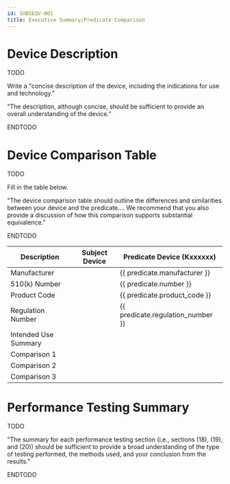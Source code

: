 ```yaml
---
id: SUBSEQV-001
title: Executive Summary/Predicate Comparison
---
```


# Device Description

TODO

Write a "concise description of the device, including the indications for use
and technology."

"The description, although concise, should be sufficient to provide an overall
understanding of the device."

ENDTODO

# Device Comparison Table

TODO

Fill in the table below.

"The device comparison table should outline the differences and similarities
between your device and the predicate.... We recommend that you also provide a
discussion of how this comparison supports substantial equivalence."

ENDTODO

| Description | Subject Device | Predicate Device (Kxxxxxx) |
| ----- | ----- | ---- |
| Manufacturer |  | {{ predicate.manufacturer }} |
| 510(k) Number |  | {{ predicate.number }} |
| Product Code |  | {{ predicate.product_code }} |
| Regulation Number |  | {{ predicate.regulation_number }} |
| Intended Use Summary |  |  |
| Comparison 1 |  |  |
| Comparison 2 |  |  |
| Comparison 3 |  |  |

# Performance Testing Summary

TODO

"The summary for each performance testing section (i.e., sections (18), (19),
and (20)) should be sufficient to provide a broad understanding of the type of
testing performed, the methods used, and your conclusion from the results."

ENDTODO
